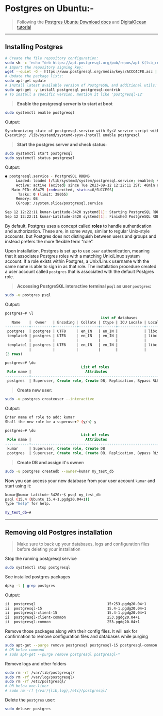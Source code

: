# Postgres on Ubuntu:-

> Following the [Postgres Ubuntu Download docs](https://www.postgresql.org/download/linux/ubuntu/) and [DigitalOcean tutorial](https://www.digitalocean.com/community/tutorials/how-to-install-and-use-postgresql-on-ubuntu-20-04)


---

## Installing Postgres


```sh
# Create the file repository configuration:
sudo sh -c 'echo "deb https://apt.postgresql.org/pub/repos/apt $(lsb_release -cs)-pgdg main" > /etc/apt/sources.list.d/pgdg.list'
# Import the repository signing key:
wget --quiet -O - https://www.postgresql.org/media/keys/ACCC4CF8.asc | sudo apt-key add -
# Update the package lists:
sudo apt-get update
# Install latest available version of PostgreSQL and additional utils:
sudo apt-get -y install postgresql postgresql-contrib
# To install a specific version, mention it like 'postgresql-12'
```

> **Enable the postgresql server is to start at boot**

```sh
sudo systemctl enable postgresql
```

Output:

```txt
Synchronizing state of postgresql.service with SysV service script with /lib/systemd/systemd-sysv-install.
Executing: /lib/systemd/systemd-sysv-install enable postgresql
```


> **Start the postgres server and check status:**

```sh
sudo systemctl start postgresql
sudo systemctl status postgresql
```

Output:

```sh
● postgresql.service - PostgreSQL RDBMS
     Loaded: loaded (/lib/systemd/system/postgresql.service; enabled; vendor preset: enabled)
     Active: active (exited) since Tue 2023-09-12 12:22:11 IST; 46min ago
   Main PID: 68475 (code=exited, status=0/SUCCESS)
      Tasks: 0 (limit: 38055)
     Memory: 0B
     CGroup: /system.slice/postgresql.service

Sep 12 12:22:11 kumar-Latitude-3420 systemd[1]: Starting PostgreSQL RDBMS...
Sep 12 12:22:11 kumar-Latitude-3420 systemd[1]: Finished PostgreSQL RDBMS.
```

By default, Postgres uses a concept called **roles** to handle authentication and authorization. These are, in some ways, similar to regular Unix-style accounts, but Postgres does not distinguish between users and groups and instead prefers the more flexible term “role”.

Upon installation, Postgres is set up to use `peer` authentication, meaning that it associates Postgres roles with a matching Unix/Linux system account. If a role exists within Postgres, a Unix/Linux username with the same name is able to sign in as that role. The installation procedure created a user account called `postgres` that is associated with the default Postgres role.

> **Accessing PostgreSQL interactive terminal `psql` as user `postgres`:**


```sh
sudo -u postgres psql
```

Output:

```sql
postgres=# \l
                                            List of databases
   Name    |  Owner   | Encoding | Collate | Ctype | ICU Locale | Locale Provider |   Access privileges   
-----------+----------+----------+---------+-------+------------+-----------------+-----------------------
 postgres  | postgres | UTF8     | en_IN   | en_IN |            | libc            | 
 template0 | postgres | UTF8     | en_IN   | en_IN |            | libc            | =c/postgres          +
           |          |          |         |       |            |                 | postgres=CTc/postgres
 template1 | postgres | UTF8     | en_IN   | en_IN |            | libc            | =c/postgres          +
           |          |          |         |       |            |                 | postgres=CTc/postgres
(3 rows)
```

```sql
postgres=# \du
                                   List of roles
 Role name |                         Attributes                         | Member of 
-----------+------------------------------------------------------------+-----------
 postgres  | Superuser, Create role, Create DB, Replication, Bypass RLS | {}
```

> **Create new user:**

```sh
sudo -u postgres createuser --interactive
```

Output:

```sh
Enter name of role to add: kumar
Shall the new role be a superuser? (y/n) y
```

```sql
postgres=# \du
                                   List of roles
 Role name |                         Attributes                         | Member of 
-----------+------------------------------------------------------------+-----------
 kumar     | Superuser, Create role, Create DB                          | {}
 postgres  | Superuser, Create role, Create DB, Replication, Bypass RLS | {}
```

> **Create DB and assign it's owner:**

```sh
sudo -u postgres createdb --owner=kumar my_test_db
```

Now you can access your new database from your user account `kumar` and start using it:

```sh
kumar@kumar-Latitude-3420:~$ psql my_test_db 
psql (15.4 (Ubuntu 15.4-1.pgdg20.04+1))
Type "help" for help.

my_test_db=# 
```


---

## Removing old Postgres installation

> Make sure to back up your databases, logs and configuration files before deleting your installation


Stop the running postgresql service

```sh
sudo systemctl stop postgresql
```

See installed postgres packages

```sh
dpkg -l | grep postgres
```

Output:

```txt
ii  postgresql                                 15+253.pgdg20.04+1                  all          object-relational SQL database (supported version)
ii  postgresql-15                              15.4-1.pgdg20.04+1                  amd64        The World's Most Advanced Open Source Relational Database
ii  postgresql-client-15                       15.4-1.pgdg20.04+1                  amd64        front-end programs for PostgreSQL 15
ii  postgresql-client-common                   253.pgdg20.04+1                     all          manager for multiple PostgreSQL client versions
ii  postgresql-common                          253.pgdg20.04+1                     all          PostgreSQL database-cluster manager
```

Remove those packages along with their config files. It will ask for confirmation to remove configuration files and databases while purging

```sh
sudo apt-get --purge remove postgresql postgresql-15 postgresql-common postgresql-client-15 postgresql-client-common
# OR below command
# sudo apt-get --purge remove postgresql postgresql-*
```

Remove logs and other folders

```sh
sudo rm -rf /var/lib/postgresql/
sudo rm -rf /var/log/postgresql/
sudo rm -rf /etc/postgresql/
# OR below one-liner
# sudo rm -rf {/var/{lib,log},/etc}/postgresql/
```

Delete the `postgres` user:

```sh
sudo deluser postgres
```
